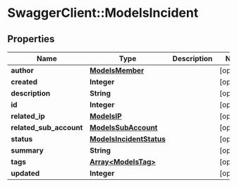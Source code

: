 # SwaggerClient::ModelsIncident

## Properties
Name | Type | Description | Notes
------------ | ------------- | ------------- | -------------
**author** | [**ModelsMember**](ModelsMember.md) |  | [optional] 
**created** | **Integer** |  | [optional] 
**description** | **String** |  | [optional] 
**id** | **Integer** |  | [optional] 
**related_ip** | [**ModelsIP**](ModelsIP.md) |  | [optional] 
**related_sub_account** | [**ModelsSubAccount**](ModelsSubAccount.md) |  | [optional] 
**status** | [**ModelsIncidentStatus**](ModelsIncidentStatus.md) |  | [optional] 
**summary** | **String** |  | [optional] 
**tags** | [**Array&lt;ModelsTag&gt;**](ModelsTag.md) |  | [optional] 
**updated** | **Integer** |  | [optional] 


